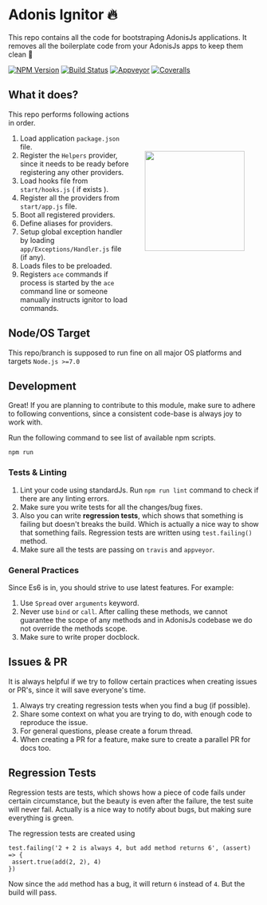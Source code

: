 # Adonis Ignitor 🔥

This repo contains all the code for bootstraping AdonisJs applications. It removes all the boilerplate code from your AdonisJs apps to keep them clean 🛁 

[![NPM Version][npm-image]][npm-url]
[![Build Status][travis-image]][travis-url]
[![Appveyor][appveyor-image]][appveyor-url]
[![Coveralls][coveralls-image]][coveralls-url]

<img src="http://res.cloudinary.com/adonisjs/image/upload/q_100/v1497112678/adonis-purple_pzkmzt.svg" width="200px" align="right" hspace="30px" vspace="140px">

## What it does?

This repo performs following actions in order.

1. Load application `package.json` file.
2. Register the `Helpers` provider, since it needs to be ready before registering any other providers.
3. Load hooks file from `start/hooks.js` ( if exists ).
4. Register all the providers from `start/app.js` file.
5. Boot all registered providers.
6. Define aliases for providers.
7. Setup global exception handler by loading `app/Exceptions/Handler.js` file (if any).
8. Loads files to be preloaded.
9. Registers `ace` commands if process is started by the `ace` command line or someone manually instructs ignitor to load commands.

## Node/OS Target

This repo/branch is supposed to run fine on all major OS platforms and targets `Node.js >=7.0`

## Development

Great! If you are planning to contribute to this module, make sure to adhere to following conventions, since a consistent code-base is always joy to work with.

Run the following command to see list of available npm scripts.

```
npm run
```

### Tests & Linting

1. Lint your code using standardJs. Run `npm run lint` command to check if there are any linting errors.
2. Make sure you write tests for all the changes/bug fixes.
3. Also you can write **regression tests**, which shows that something is failing but doesn't breaks the build. Which is actually a nice way to show that something fails. Regression tests are written using `test.failing()` method.
4. Make sure all the tests are passing on `travis` and `appveyor`.

### General Practices

Since Es6 is in, you should strive to use latest features. For example:

1. Use `Spread` over `arguments` keyword.
2. Never use `bind` or `call`. After calling these methods, we cannot guarantee the scope of any methods and in AdonisJs codebase we do not override the methods scope.
3. Make sure to write proper docblock.

## Issues & PR

It is always helpful if we try to follow certain practices when creating issues or PR's, since it will save everyone's time.

1. Always try creating regression tests when you find a bug (if possible).
2. Share some context on what you are trying to do, with enough code to reproduce the issue.
3. For general questions, please create a forum thread.
4. When creating a PR for a feature, make sure to create a parallel PR for docs too.


## Regression Tests

Regression tests are tests, which shows how a piece of code fails under certain circumstance, but the beauty is even after the failure, the test suite will never fail. Actually is a nice way to notify about bugs, but making sure everything is green.

The regression tests are created using

```
test.failing('2 + 2 is always 4, but add method returns 6', (assert) => {
 assert.true(add(2, 2), 4)
})
```

Now since the `add` method has a bug, it will return `6` instead of `4`. But the build will pass.

[appveyor-image]: https://img.shields.io/appveyor/ci/thetutlage/adonis-ignitor/master.svg?style=flat-square

[appveyor-url]: https://ci.appveyor.com/project/thetutlage/adonis-ignitor

[npm-image]: https://img.shields.io/npm/v/@adonisjs/ignitor.svg?style=flat-square
[npm-url]: https://npmjs.org/package/@adonisjs/ignitor

[travis-image]: https://img.shields.io/travis/adonisjs/adonis-ignitor/master.svg?style=flat-square
[travis-url]: https://travis-ci.org/adonisjs/adonis-ignitor

[coveralls-image]: https://img.shields.io/coveralls/adonisjs/adonis-ignitor/develop.svg?style=flat-square

[coveralls-url]: https://coveralls.io/github/adonisjs/adonis-ignitor
